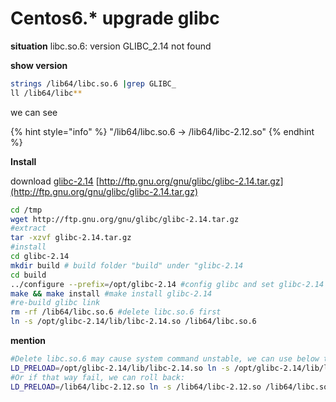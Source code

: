 # Centos6.\* upgrade glibc

**situation** libc.so.6: version GLIBC\_2.14 not found

**show version** 

```bash
strings /lib64/libc.so.6 |grep GLIBC_ 
ll /lib64/libc**
```

we can see

{% hint style="info" %}
"/lib64/libc.so.6 -&gt; /lib64/libc-2.12.so"
{% endhint %}

**Install** 

download [glibc-2.14](url) [http://ftp.gnu.org/gnu/glibc/glibc-2.14.tar.gz](http://ftp.gnu.org/gnu/glibc/glibc-2.14.tar.gz) 

```bash
cd /tmp 
wget http://ftp.gnu.org/gnu/glibc/glibc-2.14.tar.gz
#extract 
tar -xzvf glibc-2.14.tar.gz
#install
cd glibc-2.14
mkdir build # build folder "build" under "glibc-2.14
cd build 
../configure --prefix=/opt/glibc-2.14 #config glibc and set glibc-2.14 install path 
make && make install #make install glibc-2.14
#re-build glibc link  
rm -rf /lib64/libc.so.6 #delete libc.so.6 first
ln -s /opt/glibc-2.14/lib/libc-2.14.so /lib64/libc.so.6
```

**mention** 

```bash
#Delete libc.so.6 may cause system command unstable, we can use below to fix it: 
LD_PRELOAD=/opt/glibc-2.14/lib/libc-2.14.so ln -s /opt/glibc-2.14/lib/libc-2.14.so /lib64/libc.so.6
#Or if that way fail, we can roll back: 
LD_PRELOAD=/lib64/libc-2.12.so ln -s /lib64/libc-2.12.so /lib64/libc.so.6
```



